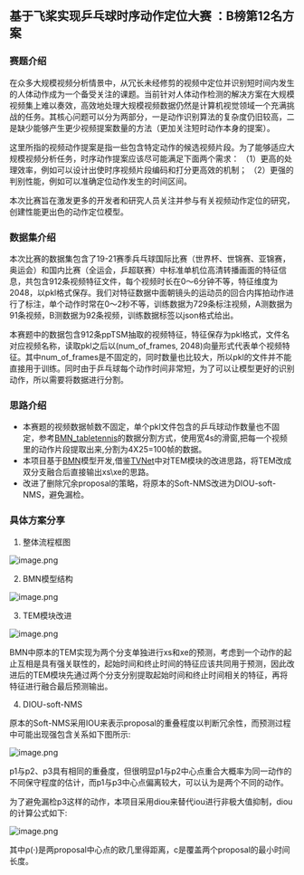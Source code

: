 ## 基于飞桨实现乒乓球时序动作定位大赛 ：B榜第12名方案

### 赛题介绍

在众多大规模视频分析情景中，从冗长未经修剪的视频中定位并识别短时间内发生的人体动作成为一个备受关注的课题。当前针对人体动作检测的解决方案在大规模视频集上难以奏效，高效地处理大规模视频数据仍然是计算机视觉领域一个充满挑战的任务。其核心问题可以分为两部分，一是动作识别算法的复杂度仍旧较高，二是缺少能够产生更少视频提案数量的方法（更加关注短时动作本身的提案）。

这里所指的视频动作提案是指一些包含特定动作的候选视频片段。为了能够适应大规模视频分析任务，时序动作提案应该尽可能满足下面两个需求：
（1）更高的处理效率，例如可以设计出使时序视频片段编码和打分更高效的机制；
（2）更强的判别性能，例如可以准确定位动作发生的时间区间。

本次比赛旨在激发更多的开发者和研究人员关注并参与有关视频动作定位的研究，创建性能更出色的动作定位模型。

### 数据集介绍

本次比赛的数据集包含了19-21赛季兵乓球国际比赛（世界杯、世锦赛、亚锦赛，奥运会）和国内比赛（全运会，乒超联赛）中标准单机位高清转播画面的特征信息，共包含912条视频特征文件，每个视频时长在0～6分钟不等，特征维度为2048，以pkl格式保存。我们对特征数据中面朝镜头的运动员的回合内挥拍动作进行了标注，单个动作时常在0～2秒不等，训练数据为729条标注视频，A测数据为91条视频，B测数据为92条视频，训练数据标签以json格式给出。

本赛题中的数据包含912条ppTSM抽取的视频特征，特征保存为pkl格式，文件名对应视频名称，读取pkl之后以(num_of_frames, 2048)向量形式代表单个视频特征。其中num_of_frames是不固定的，同时数量也比较大，所以pkl的文件并不能直接用于训练。同时由于乒乓球每个动作时间非常短，为了可以让模型更好的识别动作，所以需要将数据进行分割。

### 思路介绍

* 本赛题的视频数据帧数不固定，单个pkl文件包含的乒乓球动作数量也不固定，参考[BMN_tabletennis](https://github.com/PaddlePaddle/PaddleVideo/blob/develop/applications/TableTennis/get_instance_for_bmn.py)的数据分割方式，使用宽4s的滑窗,把每一个视频里的动作片段提取出来,分割为4X25=100帧的数据。
* 本项目基于[BMN](https://github.com/PaddlePaddle/PaddleVideo/blob/develop/docs/zh-CN/model_zoo/localization/bmn.md)模型开发,借鉴[TVNet](https://arxiv.org/abs/2201.00434)中对TEM模块的改进思路，将TEM改成双分支融合后直接输出xs\xe的思路。
* 改进了删除冗余proposal的策略，将原本的Soft-NMS改进为DIOU-soft-NMS，避免漏检。

### 具体方案分享

1. 整体流程框图

![image.png](attachment:6d6138be-cde7-48fa-9eef-cfdffec0bfe5.png)

2. BMN模型结构

![image.png](attachment:40a1fb5a-1dc0-4834-9c08-bb57aa893b95.png)

3. TEM模块改进

![image.png](attachment:69a1752a-45de-4fd0-8f2f-43ec2c67a4f0.png)

BMN中原本的TEM实现为两个分支单独进行xs和xe的预测，考虑到一个动作的起止互相是具有强关联性的，起始时间和终止时间的特征应该共同用于预测，因此改进后的TEM模块先通过两个分支分别提取起始时间和终止时间相关的特征，再将特征进行融合最后预测输出。

4. DIOU-soft-NMS

原本的Soft-NMS采用IOU来表示proposal的重叠程度以判断冗余性，而预测过程中可能出现强包含关系如下图所示:

![image.png](attachment:98289f34-b941-4b48-8ce0-9bf9ed2a113d.png)

p1与p2、p3具有相同的重叠度，但很明显p1与p2中心点重合大概率为同一动作的不同保守程度的估计，而p1与p3中心点偏离较大，可以认为是两个不同的动作。

为了避免漏检p3这样的动作，本项目采用diou来替代iou进行非极大值抑制，diou的计算公式如下:

![image.png](attachment:26953b2b-a44e-498c-974b-6e8073f06862.png)

其中ρ(·)是两proposal中心点的欧几里得距离，c是覆盖两个proposal的最小时间长度。
